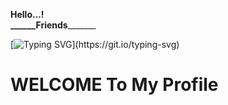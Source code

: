 **Hello...!  
     ______**Friends****_______ 
     
[![Typing SVG](https://readme-typing-svg.herokuapp.com?font=&color=%2302CC00&size=25&width=450&lines=I'm+Prabhashwaree+Nthmini.;+I+am+Software+Developer+And+Designer;)](https://git.io/typing-svg)

# **WELCOME** To My Profile

